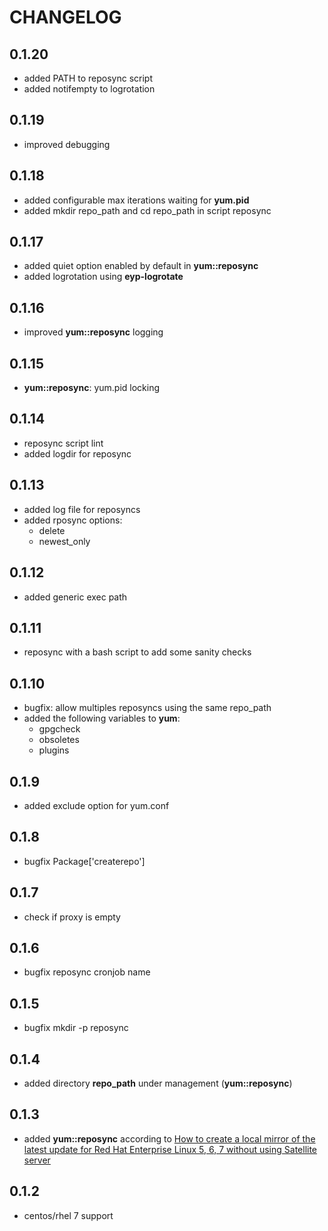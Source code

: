 # CHANGELOG

## 0.1.20

* added PATH to reposync script
* added notifempty to logrotation

## 0.1.19

* improved debugging

## 0.1.18

* added configurable max iterations waiting for **yum.pid**
* added mkdir repo_path and cd repo_path in script reposync

## 0.1.17

* added quiet option enabled by default in **yum::reposync**
* added logrotation using **eyp-logrotate**

## 0.1.16

* improved **yum::reposync** logging

## 0.1.15

* **yum::reposync**: yum.pid locking

## 0.1.14

* reposync script lint
* added logdir for reposync

## 0.1.13

* added log file for reposyncs
* added rposync options:
  * delete
  * newest_only

## 0.1.12

* added generic exec path

## 0.1.11

* reposync with a bash script to add some sanity checks

## 0.1.10

* bugfix: allow multiples reposyncs using the same repo_path
* added the following variables to **yum**:
  * gpgcheck
  * obsoletes
  * plugins

## 0.1.9

* added exclude option for yum.conf

## 0.1.8

* bugfix Package['createrepo']

## 0.1.7

* check if proxy is empty

## 0.1.6

* bugfix reposync cronjob name

## 0.1.5

* bugfix mkdir -p reposync

## 0.1.4

* added directory **repo_path** under management (**yum::reposync**)

## 0.1.3

* added **yum::reposync** according to [How to create a local mirror of the latest update for Red Hat Enterprise Linux 5, 6, 7 without using Satellite server](https://access.redhat.com/solutions/23016)

## 0.1.2

* centos/rhel 7 support
